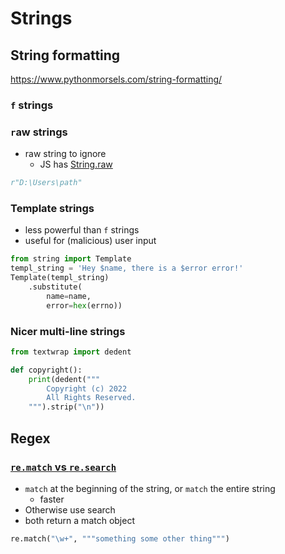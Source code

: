 # Strings

## String formatting

https://www.pythonmorsels.com/string-formatting/

### `f` strings

### `r`aw strings
-   raw string to ignore
    -   JS has [String.raw](https://developer.mozilla.org/en-US/docs/Web/JavaScript/Reference/Global_Objects/String/raw)

```python
r"D:\Users\path"
```

### Template strings

* less powerful than `f` strings
* useful for (malicious) user input
```python
from string import Template
templ_string = 'Hey $name, there is a $error error!'
Template(templ_string)
    .substitute(
        name=name,
        error=hex(errno))
```


### Nicer multi-line strings

```python
from textwrap import dedent

def copyright():
    print(dedent("""
        Copyright (c) 2022
        All Rights Reserved.
    """).strip("\n"))
```

## Regex

### [`re.match` vs `re.search`](https://stackoverflow.com/a/180993/8479344)

-   `match` at the beginning of the string, or `match` the entire string
    -   faster
-   Otherwise use search
-   both return a match object

```python
re.match("\w+", """something some other thing""")
```
